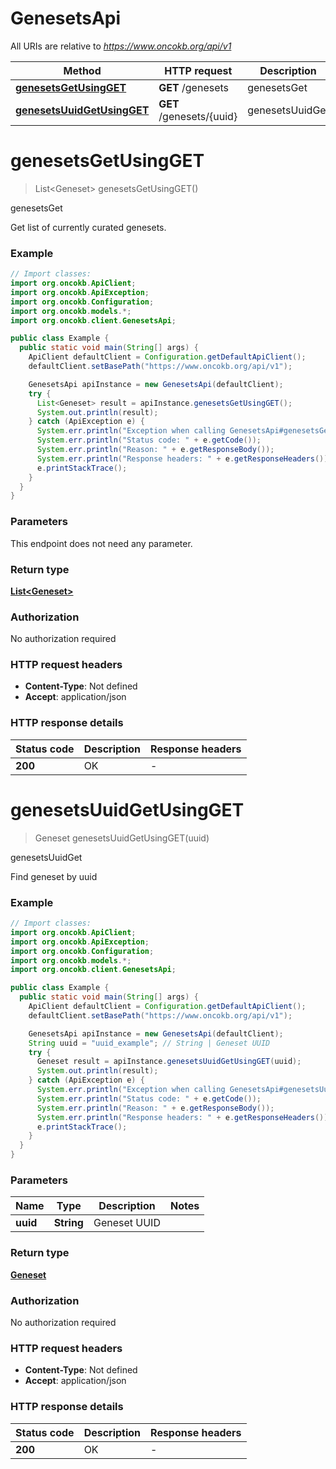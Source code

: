 # GenesetsApi

All URIs are relative to *https://www.oncokb.org/api/v1*

Method | HTTP request | Description
------------- | ------------- | -------------
[**genesetsGetUsingGET**](GenesetsApi.md#genesetsGetUsingGET) | **GET** /genesets | genesetsGet
[**genesetsUuidGetUsingGET**](GenesetsApi.md#genesetsUuidGetUsingGET) | **GET** /genesets/{uuid} | genesetsUuidGet


<a name="genesetsGetUsingGET"></a>
# **genesetsGetUsingGET**
> List&lt;Geneset&gt; genesetsGetUsingGET()

genesetsGet

Get list of currently curated genesets.

### Example
```java
// Import classes:
import org.oncokb.ApiClient;
import org.oncokb.ApiException;
import org.oncokb.Configuration;
import org.oncokb.models.*;
import org.oncokb.client.GenesetsApi;

public class Example {
  public static void main(String[] args) {
    ApiClient defaultClient = Configuration.getDefaultApiClient();
    defaultClient.setBasePath("https://www.oncokb.org/api/v1");

    GenesetsApi apiInstance = new GenesetsApi(defaultClient);
    try {
      List<Geneset> result = apiInstance.genesetsGetUsingGET();
      System.out.println(result);
    } catch (ApiException e) {
      System.err.println("Exception when calling GenesetsApi#genesetsGetUsingGET");
      System.err.println("Status code: " + e.getCode());
      System.err.println("Reason: " + e.getResponseBody());
      System.err.println("Response headers: " + e.getResponseHeaders());
      e.printStackTrace();
    }
  }
}
```

### Parameters
This endpoint does not need any parameter.

### Return type

[**List&lt;Geneset&gt;**](Geneset.md)

### Authorization

No authorization required

### HTTP request headers

 - **Content-Type**: Not defined
 - **Accept**: application/json

### HTTP response details
| Status code | Description | Response headers |
|-------------|-------------|------------------|
**200** | OK |  -  |

<a name="genesetsUuidGetUsingGET"></a>
# **genesetsUuidGetUsingGET**
> Geneset genesetsUuidGetUsingGET(uuid)

genesetsUuidGet

Find geneset by uuid

### Example
```java
// Import classes:
import org.oncokb.ApiClient;
import org.oncokb.ApiException;
import org.oncokb.Configuration;
import org.oncokb.models.*;
import org.oncokb.client.GenesetsApi;

public class Example {
  public static void main(String[] args) {
    ApiClient defaultClient = Configuration.getDefaultApiClient();
    defaultClient.setBasePath("https://www.oncokb.org/api/v1");

    GenesetsApi apiInstance = new GenesetsApi(defaultClient);
    String uuid = "uuid_example"; // String | Geneset UUID
    try {
      Geneset result = apiInstance.genesetsUuidGetUsingGET(uuid);
      System.out.println(result);
    } catch (ApiException e) {
      System.err.println("Exception when calling GenesetsApi#genesetsUuidGetUsingGET");
      System.err.println("Status code: " + e.getCode());
      System.err.println("Reason: " + e.getResponseBody());
      System.err.println("Response headers: " + e.getResponseHeaders());
      e.printStackTrace();
    }
  }
}
```

### Parameters

Name | Type | Description  | Notes
------------- | ------------- | ------------- | -------------
 **uuid** | **String**| Geneset UUID |

### Return type

[**Geneset**](Geneset.md)

### Authorization

No authorization required

### HTTP request headers

 - **Content-Type**: Not defined
 - **Accept**: application/json

### HTTP response details
| Status code | Description | Response headers |
|-------------|-------------|------------------|
**200** | OK |  -  |

